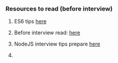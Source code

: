 ### Resources to read (before interview)

1. ES6 tips <a href="https://exploringjs.com/es6/ch_overviews.html" target="_blank">here</a>

2. Before interview read: <a href="https://medium.com/@credosystemz/top-100-javascript-interview-questions-with-answers-145ceee552f0" target="_blank">here</a>

3. NodeJS interview tips prepare <a href="https://mp.weixin.qq.com/s?__biz=MzUxMzcxMzE5Ng==&mid=2247506403&idx=1&sn=19a31f3165165e3a09b963221c1fae16&chksm=f9526ca0ce25e5b6a85f9857cef75fb1298e227376596b0378a947c991feb563bef0d6a2c276&mpshare=1&scene=1&srcid=0208sstxxeu1LBGtIhEYH6Me&sharer_sharetime=1612770971203&sharer_shareid=879ac6966e1b106337c7f3c2a1f196f5&exportkey=AvfwDwus4TeLem%2FZqMg4s%2BI%3D&pass_ticket=TqVA9A6JMH%2F1OVHxhg41r4jjEdKPeyVrWCV0O7cdByWsIK5a%2FYW2Q9TTXdCHsDxO&wx_header=0#rd" target="_blank">here</a>

4. 
